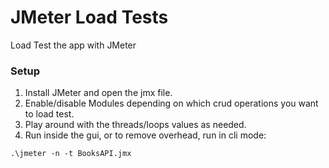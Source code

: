 # JMeter Load Tests

Load Test the app with JMeter

### Setup

1. Install JMeter and open the jmx file.
2. Enable/disable Modules depending on which crud operations you want to load test.
3. Play around with the threads/loops values as needed.
4. Run inside the gui, or to remove overhead, run in cli mode:

```
.\jmeter -n -t BooksAPI.jmx
```